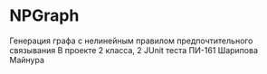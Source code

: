 # NPGraph 
Генерация графа с нелинейным правилом предпочтительного связывания
В проекте 2 класса, 2 JUnit  теста
ПИ-161 Шарипова Майнура


